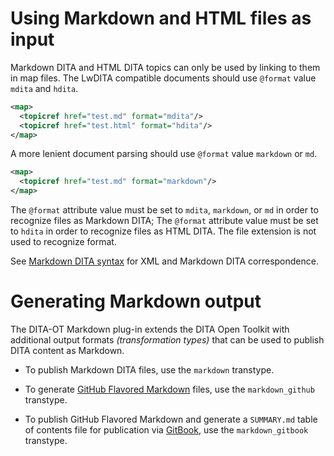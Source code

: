 # Using Markdown and HTML files as input

Markdown DITA and HTML DITA topics can only be used by linking to them in map files. The LwDITA compatible documents should use `@format` value `mdita` and `hdita`.

```xml
<map>
  <topicref href="test.md" format="mdita"/>
  <topicref href="test.html" format="hdita"/>
</map>
```

A more lenient document parsing should use `@format` value `markdown` or `md`.

```xml
<map>
  <topicref href="test.md" format="markdown"/>
</map>
```

The `@format` attribute value must be set to `mdita`, `markdown`, or `md` in order to recognize files as Markdown DITA; The `@format` attribute value must be set to `hdita` in order to recognize files as HTML DITA. The file extension is not used to recognize format.

See [Markdown DITA syntax](Markdown-DITA-syntax) for XML and Markdown DITA correspondence.

# Generating Markdown output

The DITA-OT Markdown plug-in extends the DITA Open Toolkit with additional output formats _(transformation types)_ that can be used to publish DITA content as Markdown.

- To publish Markdown DITA files, use the `markdown` transtype.

- To generate [GitHub Flavored Markdown] files, use the `markdown_github` transtype.

- To publish GitHub Flavored Markdown and generate a `SUMMARY.md` table of contents file for publication via [GitBook], use the `markdown_gitbook` transtype.

[GitHub Flavored Markdown]: https://help.github.com/categories/writing-on-github/
[GitBook]: https://www.gitbook.com
